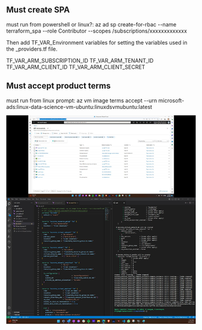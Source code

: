 ## Must create SPA
must run from powershell or linux?:
az ad sp create-for-rbac --name terraform_spa --role Contributor --scopes /subscriptions/xxxxxxxxxxxxx

Then add TF_VAR_Environment variables for setting the variables used in the _providers.tf file.

TF_VAR_ARM_SUBSCRIPTION_ID
TF_VAR_ARM_TENANT_ID
TF_VAR_ARM_CLIENT_ID
TF_VAR_ARM_CLIENT_SECRET

## Must accept product terms
must run from linux prompt: az vm image terms accept --urn microsoft-ads:linux-data-science-vm-ubuntu:linuxdsvmubuntu:latest

![screenshot](screenshot.jpg)

